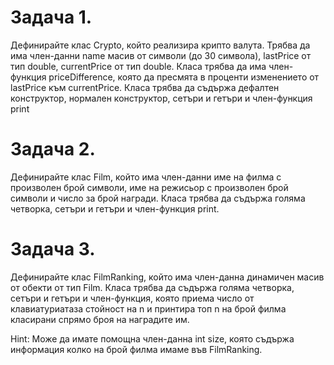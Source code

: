 # Задача 1.

Дефинирайте клас Crypto, който реализира крипто валута. Трябва да има член-данни
name масив от символи (до 30 символа), lastPrice от тип double, currentPrice от тип double.
Класа трябва да има член-функция priceDifference, която да пресмята в проценти
изменението от lastPrice към currentPrice. Класа трябва да съдържа дефалтен конструктор,
нормален конструктор, сетъри и гетъри и член-функция print

# Задача 2.

Дефинирайте клас Film, който има член-данни име на филма с произволен брой символи,
име на режисьор с произволен брой символи и число за брой награди. Класа трябва да
съдържа голяма четворка, сетъри и гетъри и член-функция print.

# Задача 3.

Дефинирайте клас FilmRanking, който има член-данна динамичен масив от обекти от тип
Film. Класа трябва да съдържа голяма четворка, сетъри и гетъри и член-функция, която
приема число от клавиатуриатаза стойност на n и принтира топ n на брой филма
класирани спрямо броя на наградите им.

Hint: Може да имате помощна член-данна int size, която съдържа информация колко на брой
филма имаме във FilmRanking.
